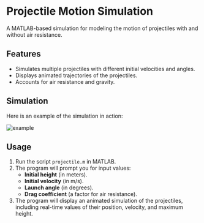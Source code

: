 # Projectile Motion Simulation

A MATLAB-based simulation for modeling the motion of projectiles with and without air resistance.

## Features

- Simulates multiple projectiles with different initial velocities and angles.
- Displays animated trajectories of the projectiles.
- Accounts for air resistance and gravity.

## Simulation

Here is an example of the simulation in action:

![example](https://github.com/user-attachments/assets/c6215ecd-b380-42aa-8d8a-d7d4ce94b372)

## Usage

1. Run the script `projectile.m` in MATLAB.
2. The program will prompt you for input values:
   - **Initial height** (in meters).
   - **Initial velocity** (in m/s).
   - **Launch angle** (in degrees).
   - **Drag coefficient** (a factor for air resistance).
3. The program will display an animated simulation of the projectiles, including real-time values of their position, velocity, and maximum height.

